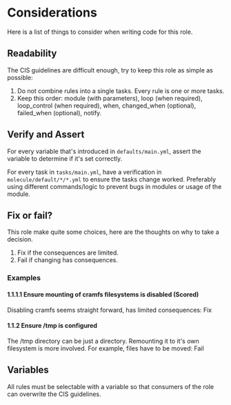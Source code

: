 # Considerations

Here is a list of things to consider when writing code for this role.

## Readability

The CIS guidelines are difficult enough, try to keep this role as simple as possible:

1. Do not combine rules into a single tasks. Every rule is one or more tasks.
2. Keep this order: module (with parameters), loop (when required), loop_control (when required), when, changed_when (optional), failed_when (optional), notify.

## Verify and Assert

For every variable that's introduced in `defaults/main.yml`, assert the variable to determine if it's set correctly.

For every task in `tasks/main.yml`, have a verification in `molecule/default/*/*.yml` to ensure the tasks change worked. Preferably using different commands/logic to prevent bugs in modules or usage of the module.

## Fix or fail?

This role make quite some choices, here are the thoughts on why to take a decision.

1. Fix if the consequences are limited.
2. Fail if changing has consequences.

### Examples

#### 1.1.1.1 Ensure mounting of cramfs filesystems is disabled (Scored)

Disabling cramfs seems straight forward, has limited consequences: Fix

#### 1.1.2 Ensure /tmp is configured

The /tmp directory can be just a directory. Remounting it to it's own filesystem is more involved. For example, files have to be moved: Fail

## Variables

All rules must be selectable with a variable so that consumers of the role can overwrite the CIS guidelines.
